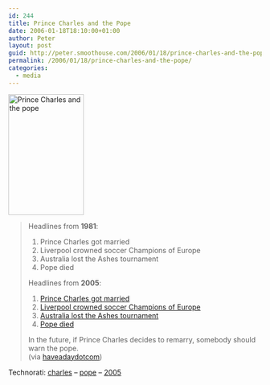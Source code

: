 ```yaml
---
id: 244
title: Prince Charles and the Pope
date: 2006-01-18T18:10:00+01:00
author: Peter
layout: post
guid: http://peter.smoothouse.com/2006/01/18/prince-charles-and-the-pope/
permalink: /2006/01/18/prince-charles-and-the-pope/
categories:
  - media
---
```

[<img loading="lazy" src="http://static.flickr.com/16/88248772_151b95ae7a_m.jpg" width="150" height="240" alt="Prince Charles and the pope" />](http://www.flickr.com/photos/pforret/88248772/ "Photo Sharing")

> Headlines from **1981**:
> 
>   1. Prince Charles got married 
>   2. Liverpool crowned soccer Champions of Europe 
>   3. Australia lost the Ashes tournament 
>   4. Pope died 
> 
> Headlines from **2005**:
> 
>   1. [Prince Charles got married](http://www.royalty.nu/Europe/England/Windsor/Charles.html) 
>   2. [Liverpool crowned soccer Champions of Europe](http://news.bbc.co.uk/sport1/hi/football/europe/4573159.stm) 
>   3. [Australia lost the Ashes tournament](http://newswww.bbc.net.uk/sport1/hi/cricket/ashes_2005/4239192.stm) 
>   4. [Pope died](http://www.cnn.com/2005/WORLD/europe/04/02/pope.dies/) 
> 
> In the future, if Prince Charles decides to remarry, somebody should warn the pope.  
> (via [haveadaydotcom](http://haveadaydotcom.blogspot.com/2006_01_01_haveadaydotcom_archive.html#113757323399175116))

Technorati: <a href="http://technorati.com/tag/charles" rel="tag">charles</a> &#8211; <a href="http://technorati.com/tag/pope" rel="tag">pope</a> &#8211; <a href="http://technorati.com/tag/2005" rel="tag">2005</a>